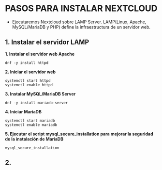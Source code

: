 # PASOS PARA INSTALAR NEXTCLOUD

- Ejecutaremos Nextcloud sobre LAMP Server. LAMP(Linux, Apache, MySQL/MariaDB y PHP) define la infraestructura de un servidor web.


## 1. Instalar el servidor LAMP

**1. Instalar el servidor web Apache**

```
dnf -y install httpd
```

**2. Iniciar el servidor web**

```
systemctl start httpd
systemctl enable httpd
```

**3. Instalar MySQL/MariaDB Server**

```
dnf -y install mariadb-server
```

**4. Iniciar MariaDB**

```
systemctl start mariadb
systemctl enable mariadb
```

**5. Ejecutar el script mysql_secure_installation para mejorar la seguridad de la instalación de MariaDB**

```
mysql_secure_installation
```

## 2. 

